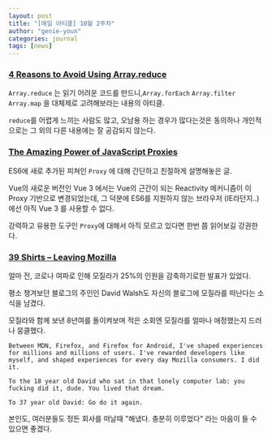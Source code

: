```yaml
---
layout: post
title: "[매일 아티클] 10월 2주차"
author: "genie-youn"
categories: journal
tags: [news]
---
```


### [4 Reasons to Avoid Using Array.reduce](https://medium.com/better-programming/think-again-before-you-use-array-reduce-28f785b5aea9)

`Array.reduce` 는 읽기 어려운 코드를 만드니,`Array.forEach` `Array.filter` `Array.map` 을 대체제로 고려해보라는 내용의 아티클.

`reduce`를 어렵게 느끼는 사람도 많고, 오남용 하는 경우가 많다는것은 동의하나 개인적으로는 그 외의 다른 내용에는 잘 공감되지 않는다.

### [The Amazing Power of JavaScript Proxies](https://levelup.gitconnected.com/the-amazing-power-of-javascript-proxies-aa27c6d06bcb)

ES6에 새로 추가된 피쳐인 `Proxy` 에 대해 간단하고 친절하게 설명해놓은 글.

Vue의 새로운 버전인 Vue 3 에서는 Vue의 근간이 되는 Reactivity 메커니즘이 이 Proxy 기반으로 변경되었는데, 그 덕분에 ES6를 지원하지 않는 브라우저 (IE라던지..) 에선 아직 Vue 3 를 사용할 수 없다.

강력하고 유용한 도구인 `Proxy`에 대해서 아직 모르고 있다면 한번 쯤 읽어보길 강권한다.

### [39 Shirts – Leaving Mozilla](https://davidwalsh.name/leaving-mozilla)

얼마 전, 코로나 여파로 인해 모질라가 25%의 인원을 감축하기로한 발표가 있었다.

평소 챙겨보던 블로그의 주인인 David Walsh도 자신의 블로그에 모질라를 떠난다는 소식을 남겼다.

모질라와 함께 보낸 8년여를 돌이켜보며 적은 소회엔 모질라를 얼마나 애정했는지 드러나 뭉클했다.

```
Between MDN, Firefox, and Firefox for Android, I've shaped experiences for millions and millions of users. I've rewarded developers like myself, and shaped experiences for every day Mozilla consumers. I did it.

To the 18 year old David who sat in that lonely computer lab: you fucking did it, dude. You lived that dream.

To 37 year old David: Go do it again.
```

본인도, 여러분들도 정든 회사를 떠날때 "해냈다. 충분히 이루었다" 라는 마음이 들 수 있으면 좋겠다.
